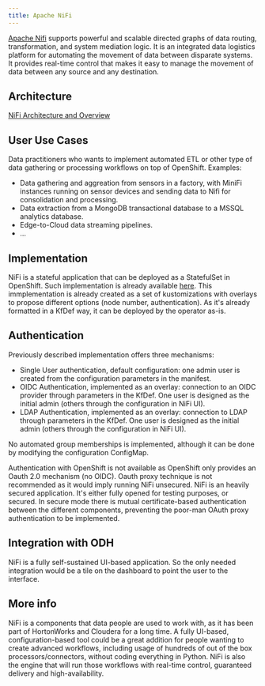 ```yaml
---
title: Apache NiFi
---
```


[Apache Nifi](https://nifi.apache.org/) supports powerful and scalable directed graphs of data routing, transformation, and system mediation logic. It is an integrated data logistics platform for automating the movement of data between disparate systems. It provides real-time control that makes it easy to manage the movement of data between any source and any destination.

## Architecture

[NiFi Architecture and Overview](https://nifi.apache.org/docs/nifi-docs/html/overview.html#nifi-architecture)

## User Use Cases

Data practitioners who wants to implement automated ETL or other type of data gathering or processing workflows on top of OpenShift. Examples:

* Data gathering and aggreation from sensors in a factory, with MiniFi instances running on sensor devices and sending data to Nifi for consolidation and processing.
* Data extraction from a MongoDB transactional database to a MSSQL analytics database.
* Edge-to-Cloud data streaming pipelines.
* ...

## Implementation

NiFi is a stateful application that can be deployed as a StatefulSet in OpenShift. Such implementation is already available [here](https://github.com/guimou/odh-manifests/tree/master/nifi). This immplementation is already created as a set of kustomizations with overlays to propose different options (node number, authentication). As it's already formatted in a KfDef way, it can be deployed by the operator as-is.

## Authentication

Previously described implementation offers three mechanisms:

* Single User authentication, default configuration: one admin user is created from the configuration parameters in the manifest.
* OIDC Authentication, implemented as an overlay: connection to an OIDC provider through parameters in the KfDef. One user is designed as the initial admin (others through the configuration in NiFi UI).
* LDAP Authentication, implemented as an overlay: connection to LDAP through parameters in the KfDef. One user is designed as the initial admin (others through the configuration in NiFi UI).

No automated group memberships is implemented, although it can be done by modifying the configuration ConfigMap.

Authentication with OpenShift is not available as OpenShift only provides an Oauth 2.0 mechanism (no OIDC). Oauth proxy technique is not recommended as it would imply running NiFi unsecured. NiFi is an heavily secured application. It's either fully opened for testing purposes, or secured. In secure mode there is mutual certificate-based authentication between the different components, preventing the poor-man OAuth proxy authentication to be implemented.

## Integration with ODH

NiFi is a fully self-sustained UI-based application. So the only needed integration would be a tile on the dashboard to point the user to the interface.

## More info

NiFi is a components that data people are used to work with, as it has been part of HortonWorks and Cloudera for a long time. A fully UI-based, configuration-based tool could be a great addition for people wanting to create advanced workflows, including usage of hundreds of out of the box processors/connectors, without coding everything in Python. NiFi is also the engine that will run those workflows with real-time control, guaranteed delivery and high-availability.
